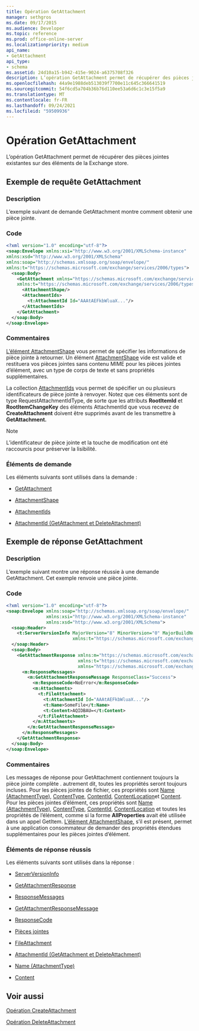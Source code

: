 ```yaml
---
title: Opération GetAttachment
manager: sethgros
ms.date: 09/17/2015
ms.audience: Developer
ms.topic: reference
ms.prod: office-online-server
ms.localizationpriority: medium
api_name:
- GetAttachment
api_type:
- schema
ms.assetid: 24d10a15-b942-415e-9024-a6375708f326
description: L’opération GetAttachment permet de récupérer des pièces jointes existantes sur des éléments de la Exchange store.
ms.openlocfilehash: 44a9e1988deb513039f7700e11c645c366641519
ms.sourcegitcommit: 54f6cd5a704b36b76d110ee53a6d6c1c3e15f5a9
ms.translationtype: MT
ms.contentlocale: fr-FR
ms.lasthandoff: 09/24/2021
ms.locfileid: "59509936"
---
```

# <a name="getattachment-operation"></a>Opération GetAttachment

L’opération GetAttachment permet de récupérer des pièces jointes existantes sur des éléments de la Exchange store.
  
## <a name="getattachment-request-example"></a>Exemple de requête GetAttachment

### <a name="description"></a>Description

L’exemple suivant de demande GetAttachment montre comment obtenir une pièce jointe.
  
### <a name="code"></a>Code

```XML
<?xml version="1.0" encoding="utf-8"?>
<soap:Envelope xmlns:xsi="http://www.w3.org/2001/XMLSchema-instance"
xmlns:xsd="http://www.w3.org/2001/XMLSchema"
xmlns:soap="http://schemas.xmlsoap.org/soap/envelope/"
xmlns:t="https://schemas.microsoft.com/exchange/services/2006/types">
  <soap:Body>
    <GetAttachment xmlns="https://schemas.microsoft.com/exchange/services/2006/messages"
    xmlns:t="https://schemas.microsoft.com/exchange/services/2006/types">
      <AttachmentShape/>
      <AttachmentIds>
        <t:AttachmentId Id="AAAtAEFkbWluaX..."/>
      </AttachmentIds>
    </GetAttachment>
  </soap:Body>
</soap:Envelope>
```

### <a name="comments"></a>Commentaires

[L’élément AttachmentShape](attachmentshape.md) vous permet de spécifier les informations de pièce jointe à retourner. Un élément [AttachmentShape](attachmentshape.md) vide est valide et restituera vos pièces jointes sans contenu MIME pour les pièces jointes d’élément, avec un type de corps de texte et sans propriétés supplémentaires. 
  
La collection [AttachmentIds](attachmentids.md) vous permet de spécifier un ou plusieurs identificateurs de pièce jointe à renvoyer. Notez que ces éléments sont de type RequestAttachmentIdType, de sorte que les attributs **RootItemId** et **RootItemChangeKey** des éléments AttachmentId que vous recevez de **CreateAttachment** doivent être supprimés avant de les transmettre à **GetAttachment.**
  
> [!NOTE]
> L’identificateur de pièce jointe et la touche de modification ont été raccourcis pour préserver la lisibilité. 
  
### <a name="request-elements"></a>Éléments de demande

Les éléments suivants sont utilisés dans la demande :
  
- [GetAttachment](getattachment.md)
    
- [AttachmentShape](attachmentshape.md)
    
- [AttachmentIds](attachmentids.md)
    
- [AttachmentId (GetAttachment et DeleteAttachment)](attachmentid-getattachment-and-deleteattachment.md)
    
## <a name="getattachment-response-example"></a>Exemple de réponse GetAttachment

### <a name="description"></a>Description

L’exemple suivant montre une réponse réussie à une demande GetAttachment. Cet exemple renvoie une pièce jointe.
  
### <a name="code"></a>Code

```XML
<?xml version="1.0" encoding="utf-8"?>
<soap:Envelope xmlns:soap="http://schemas.xmlsoap.org/soap/envelope/" 
               xmlns:xsi="http://www.w3.org/2001/XMLSchema-instance" 
               xmlns:xsd="http://www.w3.org/2001/XMLSchema">
  <soap:Header>
    <t:ServerVersionInfo MajorVersion="8" MinorVersion="0" MajorBuildNumber="662" MinorBuildNumber="0" 
                         xmlns:t="https://schemas.microsoft.com/exchange/services/2006/types"/>
  </soap:Header>
  <soap:Body>
    <GetAttachmentResponse xmlns:m="https://schemas.microsoft.com/exchange/services/2006/messages" 
                           xmlns:t="https://schemas.microsoft.com/exchange/services/2006/types" 
                           xmlns="https://schemas.microsoft.com/exchange/services/2006/messages">
      <m:ResponseMessages>
        <m:GetAttachmentResponseMessage ResponseClass="Success">
          <m:ResponseCode>NoError</m:ResponseCode>
          <m:Attachments>
            <t:FileAttachment>
              <t:AttachmentId Id="AAAtAEFkbWluaX..."/>
              <t:Name>SomeFile</t:Name>
              <t:Content>AQIDBAU=</t:Content>
            </t:FileAttachment>
          </m:Attachments>
        </m:GetAttachmentResponseMessage>
      </m:ResponseMessages>
    </GetAttachmentResponse>
  </soap:Body>
</soap:Envelope>
```

### <a name="comments"></a>Commentaires

Les messages de réponse pour GetAttachment contiennent toujours la pièce jointe complète . autrement dit, toutes les propriétés seront toujours incluses. Pour les pièces jointes de fichier, ces propriétés sont [Name (AttachmentType)](name-attachmenttype.md), [ContentType](contenttype.md), [ContentId](contentid.md), [ContentLocation](contentlocation.md)et [Content](content.md). Pour les pièces jointes d’élément, ces propriétés sont [Name (AttachmentType)](name-attachmenttype.md), [ContentType](contenttype.md), [ContentId](contentid.md), [ContentLocation](contentlocation.md) et toutes les propriétés de l’élément, comme si la forme **AllProperties** avait été utilisée dans un appel GetItem. [L’élément AttachmentShape,](attachmentshape.md) s’il est présent, permet à une application consommateur de demander des propriétés étendues supplémentaires pour les pièces jointes d’élément. 
  
### <a name="successful-response-elements"></a>Éléments de réponse réussis

Les éléments suivants sont utilisés dans la réponse :
  
- [ServerVersionInfo](serverversioninfo.md)
    
- [GetAttachmentResponse](getattachmentresponse.md)
    
- [ResponseMessages](responsemessages.md)
    
- [GetAttachmentResponseMessage](getattachmentresponsemessage.md)
    
- [ResponseCode](responsecode.md)
    
- [Pièces jointes](attachments-ex15websvcsotherref.md)
    
- [FileAttachment](fileattachment.md)
    
- [AttachmentId (GetAttachment et DeleteAttachment)](attachmentid-getattachment-and-deleteattachment.md)
    
- [Name (AttachmentType)](name-attachmenttype.md)
    
- [Content](content.md)
    
## <a name="see-also"></a>Voir aussi



[Opération CreateAttachment](createattachment-operation.md)
  
[Opération DeleteAttachment](deleteattachment-operation.md)

